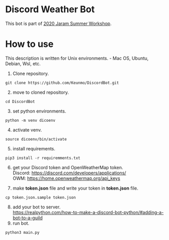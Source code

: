 # Discord Weather Bot
This bot is part of [2020 Jaram Summer Workshop](https://github.com/Jaram2020/Discord-MessageBot).  

# How to use
This description is written for Unix environments. - Mac OS, Ubuntu, Debian, Wsl, etc.  
1. Clone repository. 
```
git clone https://github.com/Keunmo/DiscordBot.git
```
2. move to cloned repository.
```
cd DiscordBot
```
3. set python environments.
```
python -m venv dicoenv
```
4. activate venv.
```
source dicoenv/bin/activate
```
5. install requirements.
```
pip3 install -r requiremments.txt
```
6. get your Discord token and OpenWeatherMap token.  
Discord: https://discord.com/developers/applications/  
OWM: https://home.openweathermap.org/api_keys  

7. make __token.json__ file and write your token in __token.json__ file. 
```
cp token.json.sample token.json
```
8. add your bot to server.  
https://realpython.com/how-to-make-a-discord-bot-python/#adding-a-bot-to-a-guild  
9. run bot. 
```
python3 main.py
```